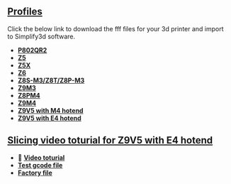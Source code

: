 ## [Profiles](./Profiles/)
Click the below link to download the fff files for your 3d printer and import to Simplify3d software.
- [**P802QR2**](https://github.com/ZONESTAR3D/Slicing-Guide/blob/master/Simplify3D/Profiles/P802QR2.zip)
- [**Z5**](https://github.com/ZONESTAR3D/Slicing-Guide/blob/master/Simplify3D/Profiles/Z5.zip)
- [**Z5X**](https://github.com/ZONESTAR3D/Slicing-Guide/blob/master/Simplify3D/Profiles/Z5X.zip)
- [**Z6**](https://github.com/ZONESTAR3D/Slicing-Guide/blob/master/Simplify3D/Profiles/Z6.zip)
- [**Z8S-M3/Z8T/Z8P-M3**](https://github.com/ZONESTAR3D/Slicing-Guide/blob/master/Simplify3D/Profiles/Z8M3.zip)
- [**Z9M3**](https://github.com/ZONESTAR3D/Slicing-Guide/blob/master/Simplify3D/Profiles/Z9M3.zip)
- [**Z8PM4**](https://github.com/ZONESTAR3D/Slicing-Guide/blob/master/Simplify3D/Profiles/Z9M4.zip)
- [**Z9M4**](https://github.com/ZONESTAR3D/Slicing-Guide/blob/master/Simplify3D/Profiles/Z9M4.zip)
- [**Z9V5 with M4 hotend**](https://github.com/ZONESTAR3D/Slicing-Guide/blob/master/Simplify3D/Profiles/Z9V5-M4.zip)
- [**Z9V5 with E4 hotend**](https://github.com/ZONESTAR3D/Slicing-Guide/blob/master/Simplify3D/Profiles/Z9V5-E4.zip)


## [Slicing video toturial for Z9V5 with E4 hotend](./Z9_E4/)
- :movie_camera: [**Video toturial**](https://github.com/ZONESTAR3D/Slicing-Guide/blob/master/Simplify3D/Z9_E4/Z9E4-Simplify3d.mp4)
- [**Test gcode file**](https://github.com/ZONESTAR3D/Slicing-Guide/blob/master/Simplify3D/Z9_E4/Z9E4_4CTest_s3d.zip)
- [**Factory file**](https://github.com/ZONESTAR3D/Slicing-Guide/blob/master/Simplify3D/Z9_E4/Z9E4_4C_TEST_factory.zip)



